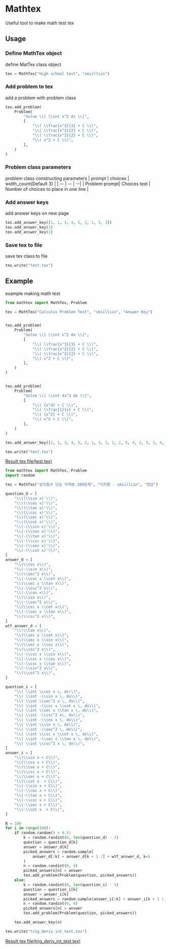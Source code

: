 # Mathtex
Useful tool to make math test tex

## Usage

### Define MathTex object
define MatTex class object
```py
tex = MathTex("High school test", "smiilliin")
```

### Add problem to tex
add a problem with problem class
```py
tex.add_problem(
    Problem(
        "Solve \\[ \\int x^2 dx \\]",
        [
            "\\( \\frac{x^3}{3} + C \\)",
            "\\( \\frac{x^2}{2} + C \\)",
            "\\( \\frac{x^3}{2} + C \\)",
            "\\( x^2 + C \\)",
        ],
    )
)
```
### Problem class parameters
problem class constructing parameters
| prompt | choices  | width_count(Default 3) |
| -- | -- | --|
| Problem prompt| Choices text | Number of choices to place in one line |

### Add answer keys
add answer keys on new page
```py
tex.add_answer_key([1, 1, 3, 4, 5, 2, 1, 3, 3])
tex.add_answer_key(1)
tex.add_answer_key(2)
```

### Save tex to file
save tex class to file
```py
tex.write("test.tex")
```

## Example
example making math test
```py
from mathtex import MathTex, Problem

tex = MathTex("Calculus Problem Test", "smiilliin", "Answer Key")


tex.add_problem(
    Problem(
        "Solve \\[ \\int x^2 dx \\]",
        [
            "\\( \\frac{x^3}{3} + C \\)",
            "\\( \\frac{x^2}{2} + C \\)",
            "\\( \\frac{x^3}{2} + C \\)",
            "\\( x^2 + C \\)",
        ],
    )
)


tex.add_problem(
    Problem(
        "Solve \\[ \\int 4x^3 dx \\]",
        [
            "\\( {x^4} + C \\)",
            "\\( \\frac{1}{x} + C \\)",
            "\\( {x^2} + C \\)",
            "\\( x^5 + C \\)",
        ],
    )
)

tex.add_answer_key([1, 1, 3, 4, 5, 2, 1, 3, 3, 2, 2, 5, 4, 2, 3, 3, 4, 4, 1, 2])

tex.write("test.tex")
```
[Result tex file(test.tex)](./test.pdf)

```py
from mathtex import MathTex, Problem
import random

tex = MathTex("삼각함수 단순 미적분 100문제", "이지환 - smiilliin", "정답")

question_d = [
    "\\((\\sin x)'\\)",
    "\\((\\cos x)'\\)",
    "\\((\\tan x)'\\)",
    "\\((\\csc x)'\\)",
    "\\((\\sec x)'\\)",
    "\\((\\cot x)'\\)",
    "\\(-(\\sin x)'\\)",
    "\\(-(\\cos x)'\\)",
    "\\(-(\\tan x)'\\)",
    "\\(-(\\csc x)'\\)",
    "\\(-(\\sec x)'\\)",
    "\\(-(\\cot x)'\\)",
]
answer_d = [
    "\\(\\cos x\\)",
    "\\(-\\sin x\\)",
    "\\(\\sec^2 x\\)",
    "\\(-\\csc x \\cot x\\)",
    "\\(\\sec x \\tan x\\)",
    "\\(-\\csc^2 x\\)",
    "\\(-\\cos x\\)",
    "\\(\\sin x\\)",
    "\\(-\\sec^2 x\\)",
    "\\(\\csc x \\cot x\\)",
    "\\(-\\sec x \\tan x\\)",
    "\\(\\csc^2 x\\)",
]
wtf_answer_d = [
    "\\(\\tan x\\)",
    "\\(\\sec x \\cot x\\)",
    "\\(\\sec x \\sin x\\)",
    "\\(\\sec x \\cos x\\)",
    "\\(\\cos^2 x\\)",
    "\\(-\\csc x \\sin x\\)",
    "\\(-\\csc x \\cos x\\)",
    "\\(-\\csc x \\tan x\\)",
    "\\(-\\sin^2 x\\)",
    "\\(\\cot^2 x\\)",
]

question_i = [
    "\\( \\int \\cos x \, dx\\)",
    "\\( \\int -\\sin x \, dx\\)",
    "\\( \\int \\sec^2 x \, dx\\)",
    "\\( \\int -\\csc x \\cot x \, dx\\)",
    "\\( \\int \\sec x \\tan x \, dx\\)",
    "\\( \\int -\\csc^2 x\, dx\\)",
    "\\( \\int -\\cos x \, dx\\)",
    "\\( \\int \\sin x \, dx\\)",
    "\\( \\int -\\sec^2 \, dx\\)",
    "\\( \\int \\csc x \\cot x \, dx\\)",
    "\\( \\int -\\sec x \\tan x \, dx\\)",
    "\\( \\int \\csc^2 x \, dx\\)",
]
answer_i = [
    "\\(\\sin x + C\\)",
    "\\(\\cos x + C\\)",
    "\\(\\tan x + C\\)",
    "\\(\\csc x + C\\)",
    "\\(\\sec x + C\\)",
    "\\(\\cot x  + C\\)",
    "\\(-\\sin x + C\\)",
    "\\(-\\cos x + C\\)",
    "\\(-\\tan x + C\\)",
    "\\(-\\csc x + C\\)",
    "\\(-\\sec x + C\\)",
    "\\(-\\cot x  + C\\)",
]

N = 100
for i in range(100):
    if random.random() > 0.5:
        k = random.randint(0, len(question_d) - 1)
        question = question_d[k]
        answer = answer_d[k]
        picked_answers = random.sample(
            answer_d[:k] + answer_d[k + 1 :] + wtf_answer_d, k=5
        )
        n = random.randint(0, 4)
        picked_answers[n] = answer
        tex.add_problem(Problem(question, picked_answers))
    else:
        k = random.randint(0, len(question_i) - 1)
        question = question_i[k]
        answer = answer_i[k]
        picked_answers = random.sample(answer_i[:k] + answer_i[k + 1 :], k=5)
        n = random.randint(0, 4)
        picked_answers[n] = answer
        tex.add_problem(Problem(question, picked_answers))

    tex.add_answer_key(n)

tex.write("trig_deriv_int_test.tex")
```
[Result tex file(trig_deriv_int_test.tex)](./trig_deriv_int_test.pdf)
